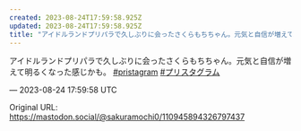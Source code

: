 ```yaml
---
created: 2023-08-24T17:59:58.925Z
updated: 2023-08-24T17:59:58.925Z
title: "アイドルランドプリパラで久しぶりに会ったさくらもちちゃん。元気と自信が増えて明るくなった感じかも。 #pristagram #プリスタグラム[...]"
---
```


<p>アイドルランドプリパラで久しぶりに会ったさくらもちちゃん。元気と自信が増えて明るくなった感じかも。 <a href="https://mastodon.social/tags/pristagram" class="mention hashtag" rel="tag">#<span>pristagram</span></a> <a href="https://mastodon.social/tags/%E3%83%97%E3%83%AA%E3%82%B9%E3%82%BF%E3%82%B0%E3%83%A9%E3%83%A0" class="mention hashtag" rel="tag">#<span>プリスタグラム</span></a></p>

&mdash; 2023-08-24 17:59:58 UTC

Original URL: https://mastodon.social/@sakuramochi0/110945894326797437
